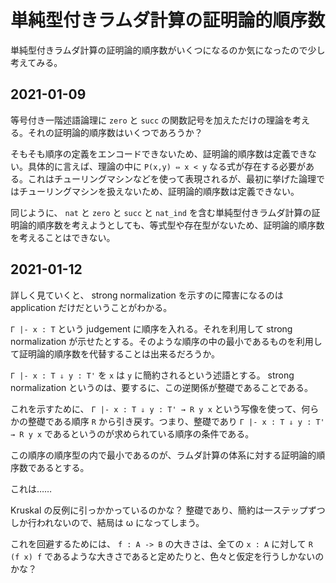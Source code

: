 # 単純型付きラムダ計算の証明論的順序数

単純型付きラムダ計算の証明論的順序数がいくつになるのか気になったので少し考えてみる。

## 2021-01-09

等号付き一階述語論理に `zero` と `succ` の関数記号を加えただけの理論を考える。それの証明論的順序数はいくつであろうか？

そもそも順序の定義をエンコードできないため、証明論的順序数は定義できない。具体的に言えば、理論の中に `P(x,y) ⇔ x < y` なる式が存在する必要がある。これはチューリングマシンなどを使って表現されるが、最初に挙げた論理ではチューリングマシンを扱えないため、証明論的順序数は定義できない。

同じように、 `nat` と `zero` と `succ` と `nat_ind` を含む単純型付きラムダ計算の証明論的順序数を考えようとしても、等式型や存在型がないため、証明論的順序数を考えることはできない。

## 2021-01-12

詳しく見ていくと、 strong normalization を示すのに障害になるのは application だけだということがわかる。

`Γ |- x : T` という judgement に順序を入れる。それを利用して strong normalization が示せたとする。そのような順序の中の最小であるものを利用して証明論的順序数を代替することは出来るだろうか。

`Γ |- x : T ⇓ y : T'` を `x` は `y` に簡約されるという述語とする。 strong normalization というのは、要するに、この逆関係が整礎であることである。

これを示すために、 `Γ |- x : T ⇓ y : T' → R y x` という写像を使って、何らかの整礎である順序 `R` から引き戻す。つまり、整礎であり `Γ |- x : T ⇓ y : T' → R y x` であるというのが求められている順序の条件である。

この順序の順序型の内で最小であるのが、ラムダ計算の体系に対する証明論的順序数であるとする。

これは……

Kruskal の反例に引っかかっているのかな？ 整礎であり、簡約は一ステップずつしか行われないので、結局は ω になってしまう。

これを回避するためには、 `f : A -> B` の大きさは、全ての `x : A` に対して `R (f x) f` であるような大きさであると定めたりと、色々と仮定を行うしかないのかな？
